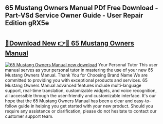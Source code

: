 ## 65 Mustang Owners Manual PDf Free Download - Part-VSd Service Owner Guide - User Repair Edition gRX5e

# <h2><a href="http://bc28070.oget.top/?id=65+Mustang+Owners+Manual">🔗Download New 👉🔴 65 Mustang Owners Manual</a></h2>

[![65 Mustang Owners Manual new download](https://i.imgur.com/5g1atiW.png)](http://bc28070.oget.top/?id=65+Mustang+Owners+Manual)
Your Personal Tutor This user manual serves as your personal tutor in mastering the use of your new 65 Mustang Owners Manual. Thank You for Choosing Brand Name We are committed to providing you with exceptional products and services. 65 Mustang Owners Manual advanced features include multi-language support, real-time translation, customizable widgets, and voice recognition, all accessible through the user-friendly and customizable interface. It's our hope that the 65 Mustang Owners Manual has been a clear and easy-to-follow guide in helping you get started with your new product. Should you require any assistance or clarification, please do not hesitate to contact our customer support team.

